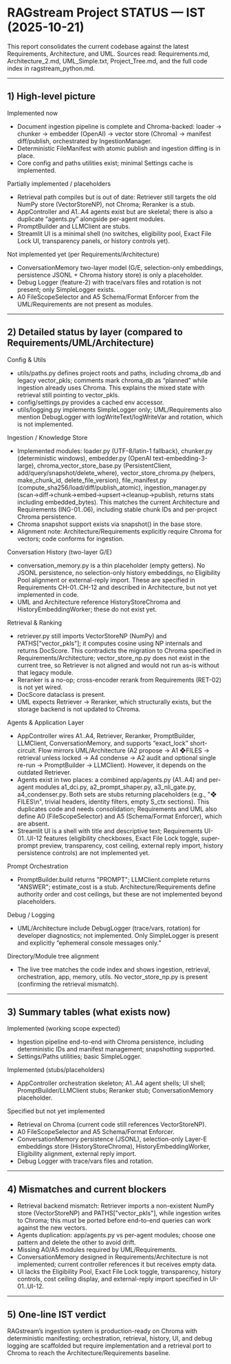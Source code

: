 # RAGstream Project STATUS — IST (2025-10-21)

This report consolidates the current codebase against the latest Requirements, Architecture, and UML. Sources read: Requirements.md, Architecture_2.md, UML_Simple.txt, Project_Tree.md, and the full code index in ragstream_python.md.     

---

## 1) High-level picture

Implemented now

* Document ingestion pipeline is complete and Chroma-backed: loader → chunker → embedder (OpenAI) → vector store (Chroma) → manifest diff/publish, orchestrated by IngestionManager. 
* Deterministic FileManifest with atomic publish and ingestion diffing is in place. 
* Core config and paths utilities exist; minimal Settings cache is implemented. 

Partially implemented / placeholders

* Retrieval path compiles but is out of date: Retriever still targets the old NumPy store (VectorStoreNP), not Chroma; Reranker is a stub. 
* AppController and A1..A4 agents exist but are skeletal; there is also a duplicate “agents.py” alongside per-agent modules. 
* PromptBuilder and LLMClient are stubs. 
* Streamlit UI is a minimal shell (no switches, eligibility pool, Exact File Lock UI, transparency panels, or history controls yet). 

Not implemented yet (per Requirements/Architecture)

* ConversationMemory two-layer model (G/E, selection-only embeddings, persistence JSONL + Chroma history store) is only a placeholder.   
* Debug Logger (feature-2) with trace/vars files and rotation is not present; only SimpleLogger exists.  
* A0 FileScopeSelector and A5 Schema/Format Enforcer from the UML/Requirements are not present as modules.  

---

## 2) Detailed status by layer (compared to Requirements/UML/Architecture)

Config & Utils

* utils/paths.py defines project roots and paths, including chroma_db and legacy vector_pkls; comments mark chroma_db as “planned” while ingestion already uses Chroma. This explains the mixed state with retrieval still pointing to vector_pkls. 
* config/settings.py provides a cached env accessor. 
* utils/logging.py implements SimpleLogger only; UML/Requirements also mention DebugLogger with logWriteText/logWriteVar and rotation, which is not implemented.   

Ingestion / Knowledge Store

* Implemented modules: loader.py (UTF-8/latin-1 fallback), chunker.py (deterministic windows), embedder.py (OpenAI text-embedding-3-large), chroma_vector_store_base.py (PersistentClient, add/query/snapshot/delete_where), vector_store_chroma.py (helpers, make_chunk_id, delete_file_version), file_manifest.py (compute_sha256/load/diff/publish_atomic), ingestion_manager.py (scan→diff→chunk→embed→upsert→cleanup→publish, returns stats including embedded_bytes). This matches the current Architecture and Requirements (ING-01..06), including stable chunk IDs and per-project Chroma persistence.   
* Chroma snapshot support exists via snapshot() in the base store. 
* Alignment note: Architecture/Requirements explicitly require Chroma for vectors; code conforms for ingestion.  

Conversation History (two-layer G/E)

* conversation_memory.py is a thin placeholder (empty getters). No JSONL persistence, no selection-only history embeddings, no Eligibility Pool alignment or external-reply import. These are specified in Requirements CH-01..CH-12 and described in Architecture, but not yet implemented in code.   
* UML and Architecture reference HistoryStoreChroma and HistoryEmbeddingWorker; these do not exist yet.  

Retrieval & Ranking

* retriever.py still imports VectorStoreNP (NumPy) and PATHS["vector_pkls"]; it computes cosine using NP internals and returns DocScore. This contradicts the migration to Chroma specified in Requirements/Architecture; vector_store_np.py does not exist in the current tree, so Retriever is not aligned and would not run as-is without that legacy module.  
* Reranker is a no-op; cross-encoder rerank from Requirements (RET-02) is not yet wired.  
* DocScore dataclass is present. 
* UML expects Retriever → Reranker, which structurally exists, but the storage backend is not updated to Chroma. 

Agents & Application Layer

* AppController wires A1..A4, Retriever, Reranker, PromptBuilder, LLMClient, ConversationMemory, and supports “exact_lock” short-circuit. Flow mirrors UML/Architecture (A2 propose → A1 ❖FILES → retrieval unless locked → A4 condense → A2 audit and optional single re-run → PromptBuilder → LLMClient). However, it depends on the outdated Retriever. 
* Agents exist in two places: a combined app/agents.py (A1..A4) and per-agent modules a1_dci.py, a2_prompt_shaper.py, a3_nli_gate.py, a4_condenser.py. Both sets are stubs returning placeholders (e.g., "❖ FILES\n", trivial headers, identity filters, empty S_ctx sections). This duplicates code and needs consolidation; Requirements and UML also define A0 (FileScopeSelector) and A5 (Schema/Format Enforcer), which are absent.   
* Streamlit UI is a shell with title and descriptive text; Requirements UI-01..UI-12 features (eligibility checkboxes, Exact File Lock toggle, super-prompt preview, transparency, cost ceiling, external reply import, history persistence controls) are not implemented yet.  

Prompt Orchestration

* PromptBuilder.build returns "PROMPT"; LLMClient.complete returns "ANSWER"; estimate_cost is a stub. Architecture/Requirements define authority order and cost ceilings, but these are not implemented beyond placeholders.   

Debug / Logging

* UML/Architecture include DebugLogger (trace/vars, rotation) for developer diagnostics; not implemented. Only SimpleLogger is present and explicitly “ephemeral console messages only.”  

Directory/Module tree alignment

* The live tree matches the code index and shows ingestion, retrieval, orchestration, app, memory, utils. No vector_store_np.py is present (confirming the retrieval mismatch). 

---

## 3) Summary tables (what exists now)

Implemented (working scope expected)

* Ingestion pipeline end-to-end with Chroma persistence, including deterministic IDs and manifest management; snapshotting supported. 
* Settings/Paths utilities; basic SimpleLogger. 

Implemented (stubs/placeholders)

* AppController orchestration skeleton; A1..A4 agent shells; UI shell; PromptBuilder/LLMClient stubs; Reranker stub; ConversationMemory placeholder. 

Specified but not yet implemented

* Retrieval on Chroma (current code still references VectorStoreNP).  
* A0 FileScopeSelector and A5 Schema/Format Enforcer.  
* ConversationMemory persistence (JSONL), selection-only Layer-E embeddings store (HistoryStoreChroma), HistoryEmbeddingWorker, Eligibility alignment, external reply import.  
* Debug Logger with trace/vars files and rotation. 

---

## 4) Mismatches and current blockers

* Retrieval backend mismatch: Retriever imports a non-existent NumPy store (VectorStoreNP) and PATHS["vector_pkls"], while ingestion writes to Chroma; this must be ported before end-to-end queries can work against the new vectors.  
* Agents duplication: app/agents.py vs per-agent modules; choose one pattern and delete the other to avoid drift. 
* Missing A0/A5 modules required by UML/Requirements.  
* ConversationMemory designed in Requirements/Architecture is not implemented; current controller references it but receives empty data.  
* UI lacks the Eligibility Pool, Exact File Lock toggle, transparency, history controls, cost ceiling display, and external-reply import specified in UI-01..UI-12. 

---

## 5) One-line IST verdict

RAGstream’s ingestion system is production-ready on Chroma with deterministic manifesting; orchestration, retrieval, history, UI, and debug logging are scaffolded but require implementation and a retrieval port to Chroma to reach the Architecture/Requirements baseline.    
